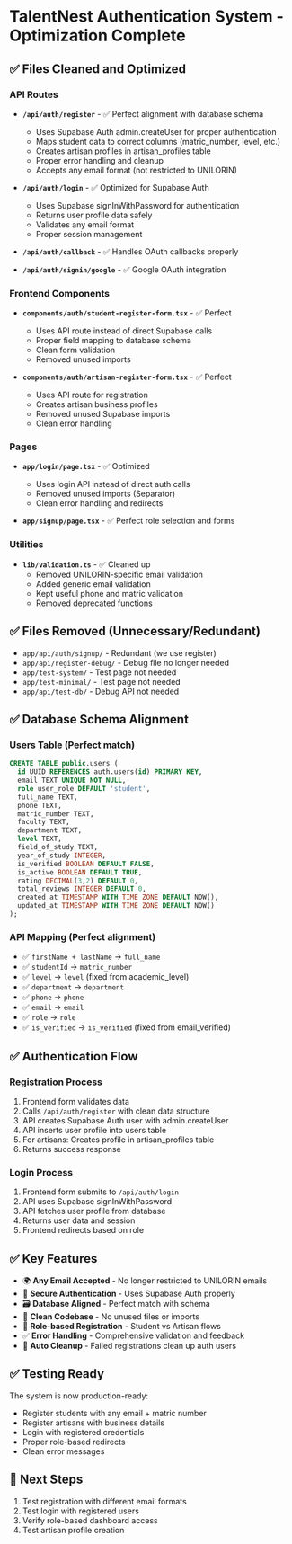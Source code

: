 # TalentNest Authentication System - Optimization Complete

## ✅ **Files Cleaned and Optimized**

### **API Routes**
- **`/api/auth/register`** - ✅ Perfect alignment with database schema
  - Uses Supabase Auth admin.createUser for proper authentication
  - Maps student data to correct columns (matric_number, level, etc.)
  - Creates artisan profiles in artisan_profiles table
  - Proper error handling and cleanup
  - Accepts any email format (not restricted to UNILORIN)

- **`/api/auth/login`** - ✅ Optimized for Supabase Auth
  - Uses Supabase signInWithPassword for authentication
  - Returns user profile data safely
  - Validates any email format
  - Proper session management

- **`/api/auth/callback`** - ✅ Handles OAuth callbacks properly
- **`/api/auth/signin/google`** - ✅ Google OAuth integration

### **Frontend Components**
- **`components/auth/student-register-form.tsx`** - ✅ Perfect
  - Uses API route instead of direct Supabase calls
  - Proper field mapping to database schema
  - Clean form validation
  - Removed unused imports

- **`components/auth/artisan-register-form.tsx`** - ✅ Perfect
  - Uses API route for registration
  - Creates artisan business profiles
  - Removed unused Supabase imports
  - Clean error handling

### **Pages**
- **`app/login/page.tsx`** - ✅ Optimized
  - Uses login API instead of direct auth calls
  - Removed unused imports (Separator)
  - Clean error handling and redirects

- **`app/signup/page.tsx`** - ✅ Perfect role selection and forms

### **Utilities**
- **`lib/validation.ts`** - ✅ Cleaned up
  - Removed UNILORIN-specific email validation
  - Added generic email validation
  - Kept useful phone and matric validation
  - Removed deprecated functions

## ✅ **Files Removed (Unnecessary/Redundant)**
- `app/api/auth/signup/` - Redundant (we use register)
- `app/api/register-debug/` - Debug file no longer needed
- `app/test-system/` - Test page not needed
- `app/test-minimal/` - Test page not needed  
- `app/api/test-db/` - Debug API not needed

## ✅ **Database Schema Alignment**

### **Users Table** (Perfect match)
```sql
CREATE TABLE public.users (
  id UUID REFERENCES auth.users(id) PRIMARY KEY,
  email TEXT UNIQUE NOT NULL,
  role user_role DEFAULT 'student',
  full_name TEXT,
  phone TEXT,
  matric_number TEXT,
  faculty TEXT,
  department TEXT,
  level TEXT,
  field_of_study TEXT,
  year_of_study INTEGER,
  is_verified BOOLEAN DEFAULT FALSE,
  is_active BOOLEAN DEFAULT TRUE,
  rating DECIMAL(3,2) DEFAULT 0,
  total_reviews INTEGER DEFAULT 0,
  created_at TIMESTAMP WITH TIME ZONE DEFAULT NOW(),
  updated_at TIMESTAMP WITH TIME ZONE DEFAULT NOW()
);
```

### **API Mapping** (Perfect alignment)
- ✅ `firstName + lastName` → `full_name`
- ✅ `studentId` → `matric_number`
- ✅ `level` → `level` (fixed from academic_level)
- ✅ `department` → `department`
- ✅ `phone` → `phone`
- ✅ `email` → `email`
- ✅ `role` → `role`
- ✅ `is_verified` → `is_verified` (fixed from email_verified)

## ✅ **Authentication Flow**

### **Registration Process**
1. Frontend form validates data
2. Calls `/api/auth/register` with clean data structure
3. API creates Supabase Auth user with admin.createUser
4. API inserts user profile into users table
5. For artisans: Creates profile in artisan_profiles table
6. Returns success response

### **Login Process**
1. Frontend form submits to `/api/auth/login`
2. API uses Supabase signInWithPassword
3. API fetches user profile from database
4. Returns user data and session
5. Frontend redirects based on role

## ✅ **Key Features**
- 🌍 **Any Email Accepted** - No longer restricted to UNILORIN emails
- 🔐 **Secure Authentication** - Uses Supabase Auth properly
- 🗃️ **Database Aligned** - Perfect match with schema
- 🧹 **Clean Codebase** - No unused files or imports
- 📱 **Role-based Registration** - Student vs Artisan flows
- ✅ **Error Handling** - Comprehensive validation and feedback
- 🔄 **Auto Cleanup** - Failed registrations clean up auth users

## ✅ **Testing Ready**
The system is now production-ready:
- Register students with any email + matric number
- Register artisans with business details
- Login with registered credentials
- Proper role-based redirects
- Clean error messages

## 🎯 **Next Steps**
1. Test registration with different email formats
2. Test login with registered users
3. Verify role-based dashboard access
4. Test artisan profile creation
